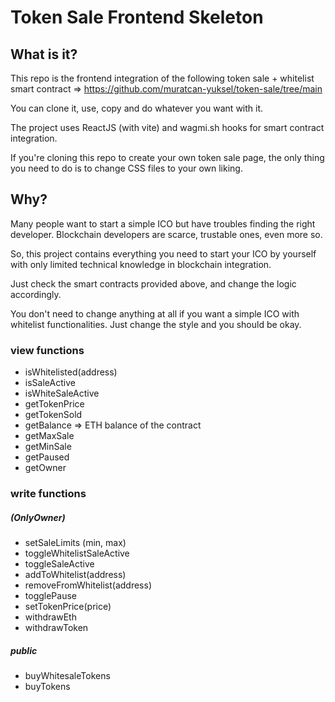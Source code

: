 # Token Sale Frontend Skeleton

## What is it?

This repo is the frontend integration of the following token sale + whitelist smart contract => https://github.com/muratcan-yuksel/token-sale/tree/main

You can clone it, use, copy and do whatever you want with it.

The project uses ReactJS (with vite) and wagmi.sh hooks for smart contract integration.

If you're cloning this repo to create your own token sale page, the only thing you need to do is to change CSS files to your own liking.

## Why?

Many people want to start a simple ICO but have troubles finding the right developer. Blockchain developers are scarce, trustable ones, even more so.

So, this project contains everything you need to start your ICO by yourself with only limited technical knowledge in blockchain integration.

Just check the smart contracts provided above, and change the logic accordingly.

You don't need to change anything at all if you want a simple ICO with whitelist functionalities. Just change the style and you should be okay.

### view functions

- isWhitelisted(address)
- isSaleActive
- isWhiteSaleActive
- getTokenPrice
- getTokenSold
- getBalance => ETH balance of the contract
- getMaxSale
- getMinSale
- getPaused
- getOwner

### write functions

##### (OnlyOwner)

- setSaleLimits (min, max)
- toggleWhitelistSaleActive
- toggleSaleActive
- addToWhitelist(address)
- removeFromWhitelist(address)
- togglePause
- setTokenPrice(price)
- withdrawEth
- withdrawToken

##### public

- buyWhitesaleTokens
- buyTokens
